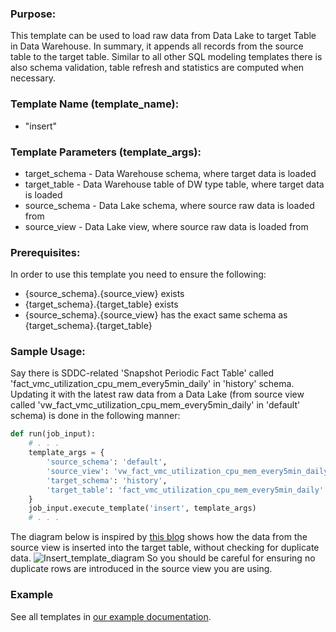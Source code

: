 ### Purpose:

This template can be used to load raw data from Data Lake to target Table in Data Warehouse. In summary, it appends all records from the source table to the target table. Similar to all other SQL modeling templates there is also schema validation, table refresh and statistics are computed when necessary.

### Template Name (template_name):

- "insert"

### Template Parameters (template_args):

- target_schema   - Data Warehouse schema, where target data is loaded
- target_table    - Data Warehouse table of DW type table, where target data is loaded
- source_schema   - Data Lake schema, where source raw data is loaded from
- source_view     - Data Lake view, where source raw data is loaded from

### Prerequisites:

In order to use this template you need to ensure the following:
- {source_schema}.{source_view} exists
- {target_schema}.{target_table} exists
- {source_schema}.{source_view} has the exact same schema as {target_schema}.{target_table}

### Sample Usage:

Say there is SDDC-related 'Snapshot Periodic Fact Table' called 'fact_vmc_utilization_cpu_mem_every5min_daily' in 'history' schema.
Updating it with the latest raw data from a Data Lake (from source view called 'vw_fact_vmc_utilization_cpu_mem_every5min_daily' in 'default' schema) is done in the following manner:

```python
def run(job_input):
    # . . .
    template_args = {
        'source_schema': 'default',
        'source_view': 'vw_fact_vmc_utilization_cpu_mem_every5min_daily',
        'target_schema': 'history',
        'target_table': 'fact_vmc_utilization_cpu_mem_every5min_daily'
    }
    job_input.execute_template('insert', template_args)
    # . . .
```

The diagram below is inspired by [this blog](https://www.datacoral.com/blog/data-connectors-101/) shows how the data from the source view is inserted into the target table, without checking for duplicate data.
![Insert_template_diagram](https://user-images.githubusercontent.com/21333266/204575441-eafb10dc-d514-4f9d-9b74-763695c3afba.png)
So you should be careful for ensuring no duplicate rows are introduced in the source view you are using.

### Example

See all templates in [our example documentation](https://github.com/vmware/versatile-data-kit/wiki/SQL-Data-Processing-templates-examples).

